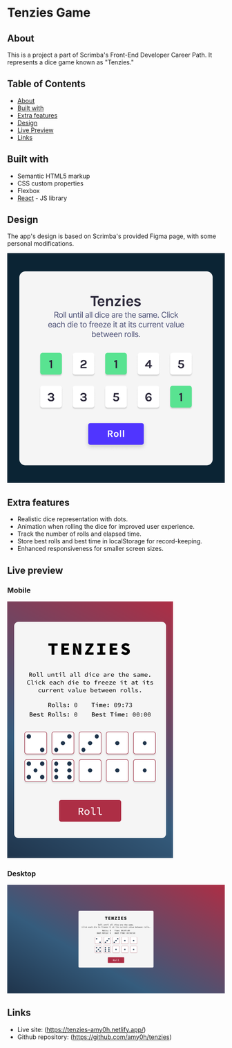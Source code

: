 # Tenzies Game

## About
This is a project a part of Scrimba's Front-End Developer Career Path. It represents a dice game known as "Tenzies."

## Table of Contents
- [About](#about)
- [Built with](#built-with)
- [Extra features](#extra-features)
- [Design](#design)
- [Live Preview](#live-preview)
- [Links](#links)

## Built with
- Semantic HTML5 markup
- CSS custom properties
- Flexbox
- [React](https://reactjs.org/) - JS library

## Design
The app's design is based on Scrimba's provided Figma page, with some personal modifications.

![Design Preview](./design/tenzies.png)

## Extra features
- Realistic dice representation with dots.
- Animation when rolling the dice for improved user experience.
- Track the number of rolls and elapsed time.
- Store best rolls and best time in localStorage for record-keeping.
- Enhanced responsiveness for smaller screen sizes.

## Live preview
### Mobile
![Mobile Preview](./preview/mobile_preview.png)
### Desktop
![Desktop Preview](./preview/desktop_preview.png)

## Links
- Live site: (https://tenzies-amy0h.netlify.app/)
- Github repository: (https://github.com/amy0h/tenzies)
